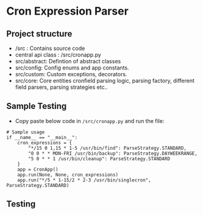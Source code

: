 # Cron Expression Parser

## Project structure

- /src : Contains source code
- central api class : /src/cronapp.py
- src/abstract: Defintion of abstract classes
- src/config: Config enums and app constants.
- src/custom: Custom exceptions, decorators.
- src/core: Core entities cronfield parsing logic, parsing factory, different field parsers, parsing strategies etc..

## Sample Testing

- Copy paste below code in `/src/cronapp.py` and run the file:

```
# Sample usage
if __name__ == "__main__":
    cron_expressions = {
        "*/15 0 1,15 * 1-5 /usr/bin/find": ParseStrategy.STANDARD,
        "0 0 * * MON-FRI /usr/bin/backup": ParseStrategy.DAYWEEKRANGE,
        "5 0 * * 1 /usr/bin/cleanup": ParseStrategy.STANDARD
    }
    app = CronApp()
    app.run(None, None, cron_expressions)
    app.run("*/5 * 1-15/2 * 2-3 /usr/bin/singlecron", ParseStrategy.STANDARD)

```

## Testing
